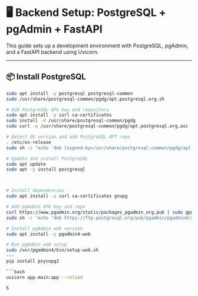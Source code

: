 # 🖥️ Backend Setup: PostgreSQL + pgAdmin + FastAPI

This guide sets up a development environment with PostgreSQL, pgAdmin, and a FastAPI backend using Uvicorn.

---

## 📦 Install PostgreSQL

```bash
sudo apt install -y postgresql postgresql-common
sudo /usr/share/postgresql-common/pgdg/apt.postgresql.org.sh

# Add PostgreSQL GPG key and repository
sudo apt install -y curl ca-certificates
sudo install -d /usr/share/postgresql-common/pgdg
sudo curl -o /usr/share/postgresql-common/pgdg/apt.postgresql.org.asc --fail https://www.postgresql.org/media/keys/ACCC4CF8.asc

# Detect OS version and add PostgreSQL APT repo
. /etc/os-release
sudo sh -c "echo 'deb [signed-by=/usr/share/postgresql-common/pgdg/apt.postgresql.org.asc] https://apt.postgresql.org/pub/repos/apt $VERSION_CODENAME-pgdg main' > /etc/apt/sources.list.d/pgdg.list"

# Update and install PostgreSQL
sudo apt update
sudo apt -y install postgresql



# Install dependencies
sudo apt install -y curl ca-certificates gnupg

# Add pgAdmin GPG key and repo
curl https://www.pgadmin.org/static/packages_pgadmin_org.pub | sudo gpg --dearmor -o /etc/apt/trusted.gpg.d/pgadmin.gpg
sudo sh -c 'echo "deb https://ftp.postgresql.org/pub/pgadmin/pgadmin4/apt/$(lsb_release -cs) pgadmin4 main" > /etc/apt/sources.list.d/pgadmin4.list && apt update'

# Install pgAdmin web version
sudo apt install -y pgadmin4-web

# Run pgAdmin web setup
sudo /usr/pgadmin4/bin/setup-web.sh
---
pip install psycopg2

```bash
uvicorn app.main:app --reload

5
